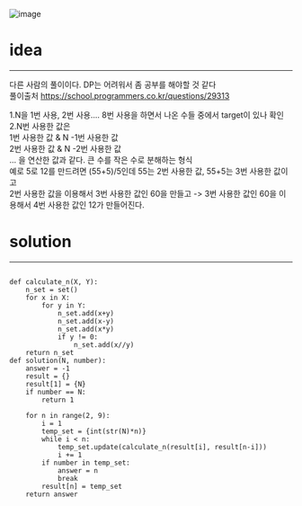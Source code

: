 ![image](https://user-images.githubusercontent.com/89527573/214772507-58552810-bbc5-4ae1-9af5-9cc63f4c1027.png)

# idea
----
다른 사람의 풀이이다. DP는 어려워서 좀 공부를 해야할 것 같다   
풀이출처 https://school.programmers.co.kr/questions/29313

1.N을 1번 사용, 2번 사용.... 8번 사용을 하면서 나온 수들 중에서 target이 있나 확인   
2.N번 사용한 값은  
1번 사용한 값 & N -1번 사용한 값   
2번 사용한 값 & N -2번 사용한 값   
...
을 연산한 값과 같다. 큰 수를 작은 수로 분해하는 형식   
예로 5로 12를 만드려면 (55+5)/5인데 55는 2번 사용한 값, 55+5는 3번 사용한 값이고   
2번 사용한 값을 이용해서 3번 사용한 값인 60을 만들고 -> 3번 사용한 값인 60을 이용해서 4번 사용한 값인 12가 만들어진다.   

# solution
----
````

def calculate_n(X, Y):
    n_set = set()
    for x in X:
        for y in Y:
            n_set.add(x+y)
            n_set.add(x-y)
            n_set.add(x*y)
            if y != 0:
                n_set.add(x//y)
    return n_set
def solution(N, number):
    answer = -1
    result = {}   
    result[1] = {N} 
    if number == N:
        return 1
    
    for n in range(2, 9):  
        i = 1
        temp_set = {int(str(N)*n)}  
        while i < n:
            temp_set.update(calculate_n(result[i], result[n-i]))
            i += 1
        if number in temp_set:
            answer = n
            break
        result[n] = temp_set
    return answer

